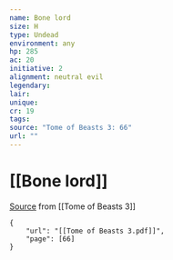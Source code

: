 ```yaml
---
name: Bone lord
size: H
type: Undead
environment: any
hp: 285
ac: 20
initiative: 2
alignment: neutral evil
legendary: 
lair: 
unique: 
cr: 19
tags: 
source: "Tome of Beasts 3: 66"
url: ""
---
```

# [[Bone lord]]

[Source](zotero://open-pdf/library/items/BLGR9HVR?page=66) from [[Tome of Beasts 3]]

```pdf
{
	"url": "[[Tome of Beasts 3.pdf]]",
	"page": [66]
}
```

